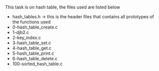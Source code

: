 This task is on hash table, the files used are listed below

* hash_tables.h -> this is the header files that contains all prototypes of the functions used
* 0-hash_table_create.c
* 1-djb2.c
* 2-key_index.c
* 3-hash_table_set.c
* 4-hash_table_get.c
* 5-hash_table_print.c
* 6-hash_table_delete.c
* 100-sorted_hash_table.c
